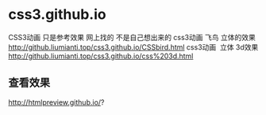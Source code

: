 # css3.github.io
CSS3动画
只是参考效果 网上找的 不是自己想出来的
css3动画  飞鸟 立体的效果
http://github.liumianti.top/css3.github.io/CSSbird.html
css3动画  立体 3d效果
http://github.liumianti.top/css3.github.io/css%203d.html

## 查看效果
http://htmlpreview.github.io/?


